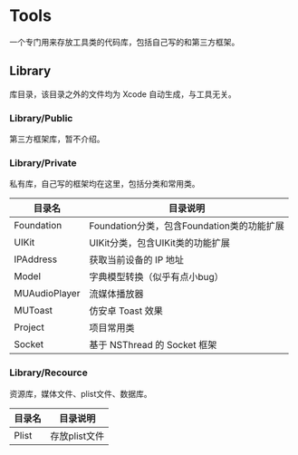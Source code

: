 # Tools
一个专门用来存放工具类的代码库，包括自己写的和第三方框架。

## Library
库目录，该目录之外的文件均为 Xcode 自动生成，与工具无关。

### Library/Public
第三方框架库，暂不介绍。

### Library/Private
私有库，自己写的框架均在这里，包括分类和常用类。

目录名         | 目录说明
--------------|----------------------------------------
Foundation    | Foundation分类，包含Foundation类的功能扩展
UIKit         | UIKit分类，包含UIKit类的功能扩展
IPAddress     | 获取当前设备的 IP 地址
Model         | 字典模型转换（似乎有点小bug）
MUAudioPlayer | 流媒体播放器
MUToast       | 仿安卓 Toast 效果
Project       | 项目常用类
Socket        | 基于 NSThread 的 Socket 框架

### Library/Recource
资源库，媒体文件、plist文件、数据库。

目录名  | 目录说明
-------|-------------
Plist  | 存放plist文件